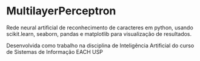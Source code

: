 # MultilayerPerceptron
Rede neural artificial de reconhecimento de caracteres em python, usando scikit.learn, seaborn, pandas e matplotlib para visualização de resultados.

Desenvolvida como trabalho na disciplina de Inteligência Artificial do curso de Sistemas de Informação EACH USP
